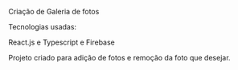 
Criação de Galeria de fotos

Tecnologias usadas:

React.js e Typescript e Firebase

Projeto criado para adição de fotos e remoção da foto que desejar.
